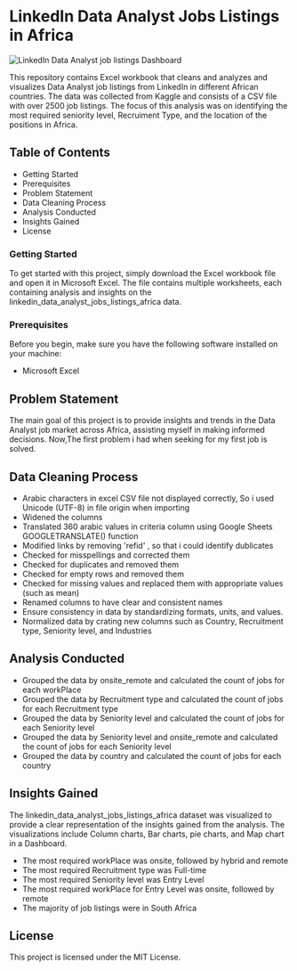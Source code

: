 # LinkedIn Data Analyst Jobs Listings in Africa

![LinkedIn Data Analyst job listings Dashboard](https://github.com/khaledtarek99/linkedin-data-analyst-jobs-listings-africa/assets/53887110/e7b4200a-968d-4992-be97-fbb062f4d72b)

This repository contains Excel workbook that cleans and analyzes and visualizes Data Analyst job listings from LinkedIn in different African countries.
The data was collected from Kaggle and consists of a CSV file with over 2500 job listings. The focus of this analysis was on identifying the most required seniority level, Recruiment Type, and the location of the positions in Africa.

## Table of Contents
* Getting Started
* Prerequisites
* Problem Statement
* Data Cleaning Process
* Analysis Conducted
* Insights Gained
* License

### Getting Started
To get started with this project, simply download the Excel workbook file and open it in Microsoft Excel. The file contains multiple worksheets, each containing analysis and insights on the linkedin_data_analyst_jobs_listings_africa data.
### Prerequisites
Before you begin, make sure you have the following software installed on your machine:
   * Microsoft Excel
## Problem Statement
The main goal of this project is to provide insights and trends in the Data Analyst job market across Africa, assisting myself in making informed decisions.
Now,The first problem i had when seeking for my first job is solved.
## Data Cleaning Process  
* Arabic characters in excel CSV file not displayed correctly, So i used Unicode (UTF-8) in file origin when importing
* Widened the columns
* Translated 360 arabic values in criteria column using Google Sheets GOOGLETRANSLATE() function
* Modified links by removing 'refid' , so that i could identify dublicates
* Checked for misspellings and corrected them
* Checked for duplicates and removed them
* Checked for empty rows and removed them
* Checked for missing values and replaced them with appropriate values (such as mean)
* Renamed columns to have clear and consistent names
* Ensure consistency in data by standardizing formats, units, and values.
* Normalized data by crating new columns such as Country, Recruitment type, Seniority level, and Industries
## Analysis Conducted
* Grouped the data by onsite_remote and calculated the count of jobs for each workPlace
* Grouped the data by Recruitment type and calculated the count of jobs for each Recruitment type
* Grouped the data by Seniority level and calculated the count of jobs for each Seniority level
* Grouped the data by Seniority level and onsite_remote and calculated the count of jobs for each Seniority level
* Grouped the data by country and calculated the count of jobs for each country
## Insights Gained
The linkedin_data_analyst_jobs_listings_africa dataset was visualized to provide a clear representation of the insights gained from the analysis. The visualizations include Column charts, Bar charts, pie charts, and Map chart in a Dashboard.
* The most required workPlace was onsite, followed by hybrid and remote
* The most required Recruitment type was Full-time
* The most required Seniority level was Entry Level
* The most required workPlace for Entry Level was onsite, followed by remote
* The majority of job listings were in South Africa 

## License

This project is licensed under the MIT License.
